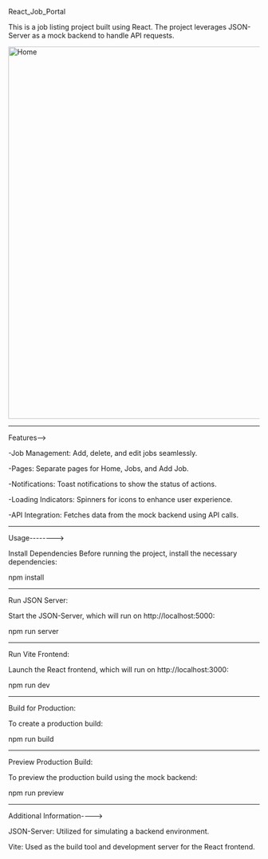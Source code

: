 React_Job_Portal

This is a job listing project built using React. 
The project leverages JSON-Server as a mock backend to handle API requests.

<img width="746" alt="Home" src="https://github.com/user-attachments/assets/6656e7e6-c2de-4a07-a203-80d1c93c164c">

---------------------------------------------------------------------------

Features-->

-Job Management: Add, delete, and edit jobs seamlessly.


-Pages: Separate pages for Home, Jobs, and Add Job.

-Notifications: Toast notifications to show the status of actions.

-Loading Indicators: Spinners for icons to enhance user experience.

-API Integration: Fetches data from the mock backend using API calls.

----------------------------------------------------------------------

Usage-------->

Install Dependencies
Before running the project, install the necessary dependencies:

npm install

-------------------------------------------------------------------

Run JSON Server:

Start the JSON-Server, which will run on http://localhost:5000:

npm run server

-------------------------------------------------------------------

Run Vite Frontend:

Launch the React frontend, which will run on http://localhost:3000:

npm run dev

-------------------------------------------------------------------
Build for Production:

To create a production build:

npm run build

--------------------------------------------------------------------
Preview Production Build:

To preview the production build using the mock backend:

npm run preview


---------------------------------------------------------------------
Additional Information---->

JSON-Server: Utilized for simulating a backend environment.

Vite: Used as the build tool and development server for the React frontend.
